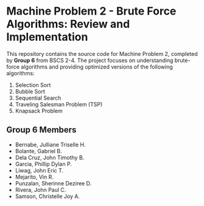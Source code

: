 # Machine Problem 2 - Brute Force Algorithms: Review and Implementation


This repository contains the source code for Machine Problem 2, completed by **Group 6** from BSCS 2-4. The project focuses on understanding brute-force algorithms and providing optimized versions of the following algorithms: 

1. Selection Sort
2. Bubble Sort
3. Sequential Search
4. Traveling Salesman Problem (TSP)
5. Knapsack Problem


## Group 6 Members
- Bernabe, Julliane Triselle H.
- Bolante, Gabriel B.
- Dela Cruz, John Timothy B.
- Garcia, Phillip Dylan P.
- Liwag, John Eric T.
- Mejarito, Vin R.
- Punzalan, Sherinne Deziree D.
- Rivera, John Paul C.
- Samson, Christelle Joy A. 


